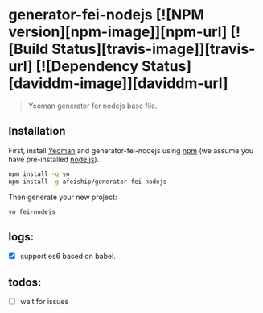 # generator-fei-nodejs [![NPM version][npm-image]][npm-url] [![Build Status][travis-image]][travis-url] [![Dependency Status][daviddm-image]][daviddm-url]
> Yeoman generator for nodejs base file.

## Installation

First, install [Yeoman](http://yeoman.io) and generator-fei-nodejs using [npm](https://www.npmjs.com/) (we assume you have pre-installed [node.js](https://nodejs.org/)).

```bash
npm install -g yo
npm install -g afeiship/generator-fei-nodejs
```

Then generate your new project:

```bash
yo fei-nodejs
```

## logs:
+ [x] support es6 based on babel.


## todos:
- [ ] wait for issues
